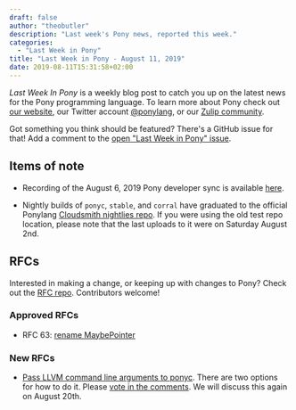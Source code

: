 ```yaml
---
draft: false
author: "theobutler"
description: "Last week's Pony news, reported this week."
categories:
  - "Last Week in Pony"
title: "Last Week in Pony - August 11, 2019"
date: 2019-08-11T15:31:58+02:00
---
```

_Last Week In Pony_ is a weekly blog post to catch you up on the latest news for the Pony programming language. To learn more about Pony check out [our website](https://ponylang.io), our Twitter account [@ponylang](https://twitter.com/ponylang), or our [Zulip community](https://ponylang.zulipchat.com).

Got something you think should be featured? There's a GitHub issue for that! Add a comment to the [open "Last Week in Pony" issue](https://github.com/ponylang/ponylang.github.io/issues?q=is%3Aissue+is%3Aopen+label%3Alast-week-in-pony).
<!-- more -->

## Items of note

- Recording of the August 6, 2019 Pony developer sync is available [here](https://sync-recordings.ponylang.io/r/2019_08_06.m4a).

- Nightly builds of `ponyc`, `stable`, and `corral` have graduated to the official Ponylang [Cloudsmith nightlies repo](https://cloudsmith.io/~ponylang/repos/nightlies/packages/). If you were using the old test repo location, please note that the last uploads to it were on Saturday August 2nd.

## RFCs

Interested in making a change, or keeping up with changes to Pony? Check out the [RFC repo](https://github.com/ponylang/rfcs). Contributors welcome!

### Approved RFCs

- RFC 63: [rename MaybePointer](https://github.com/ponylang/rfcs/pull/152)

### New RFCs

- [Pass LLVM command line arguments to ponyc](https://github.com/ponylang/rfcs/pull/153). There are two options for how to do it. Please [vote in the comments](https://github.com/ponylang/rfcs/pull/153#issuecomment-518743428). We will discuss this again on August 20th.

